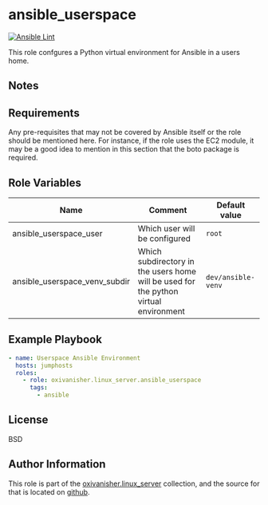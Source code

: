 ansible_userspace
=================
[![Ansible Lint](https://github.com/oxivanisher/role-ansible_userspace/actions/workflows/ansible-lint.yml/badge.svg)](https://github.com/oxivanisher/role-ansible_userspace/actions/workflows/ansible-lint.yml)

This role confgures a Python virtual environment for Ansible in a users home.

Notes
-----

Requirements
------------

Any pre-requisites that may not be covered by Ansible itself or the role should be mentioned here. For instance, if the role uses the EC2 module, it may be a good idea to mention in this section that the boto package is required.

Role Variables
--------------

| Name                          | Comment                                                                              | Default value      |
|-------------------------------|--------------------------------------------------------------------------------------|--------------------|
| ansible_userspace_user        | Which user will be configured                                                        | `root`             |
| ansible_userspace_venv_subdir | Which subdirectory in the users home will be used for the python virtual environment | `dev/ansible-venv` |

Example Playbook
----------------

```yaml
- name: Userspace Ansible Environment
  hosts: jumphosts
  roles:
    - role: oxivanisher.linux_server.ansible_userspace
      tags:
        - ansible
```

License
-------

BSD

Author Information
------------------

This role is part of the [oxivanisher.linux_server](https://galaxy.ansible.com/ui/repo/published/oxivanisher/linux_server/) collection, and the source for that is located on [github](https://github.com/oxivanisher/collection-linux_server).
